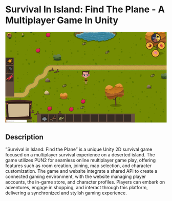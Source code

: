 # Survival In Island: Find The Plane - A Multiplayer Game In Unity
![Main flow](/Images/1.png)

## Description
”Survival in Island: Find the Plane” is a unique Unity 2D survival game focused on a multiplayer survival experience on a deserted island. The game utilizes PUN2 for seamless online multiplayer game play, offering features such as room creation, joining, map selection, and character customization. The game and website integrate a shared API to create a connected gaming environment, with the website managing player accounts, the in-game store, and character profiles. Players can embark on adventures, engage in shopping, and interact through this platform, delivering a synchronized and stylish gaming experience.
